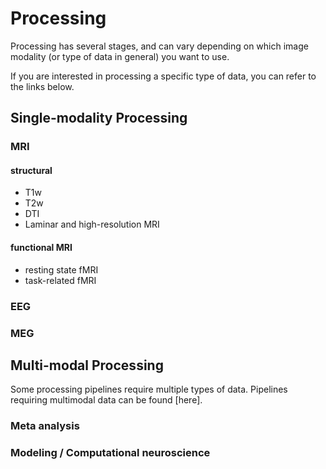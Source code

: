 # Processing

Processing has several stages, and can vary depending on which image modality (or type of data in general) you want to use.

If you are interested in processing a specific type of data, you can refer to the links below.

## Single-modality Processing
### MRI
#### structural
* T1w
* T2w
* DTI
* Laminar and high-resolution MRI

#### functional MRI
* resting state fMRI
* task-related fMRI
### EEG
### MEG

## Multi-modal Processing
Some processing pipelines require multiple types of data. Pipelines requiring multimodal data can be found [here].

### Meta analysis

### Modeling / Computational neuroscience
